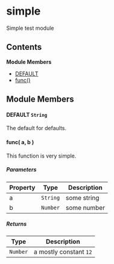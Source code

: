 
# <a id="simple"></a>simple

Simple test module

## Contents

**Module Members**

- [DEFAULT](#DEFAULT)
- [func()](#func)

## Module Members

#### <a id="DEFAULT"></a>DEFAULT `String`

The default for defaults.

#### <a id="func"></a>func( a, b )

This function is very simple.

##### Parameters

| Property | Type | Description |
| -------- | ---- | ----------- |
| a | `String` |  some string |
| b | `Number` |  some number |

##### Returns

| Type | Description |
| ---- | ----------- |
| `Number` |  a mostly constant `12` |
